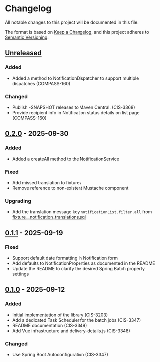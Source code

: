 # Changelog

All notable changes to this project will be documented in this file.

The format is based on [Keep a Changelog](https://keepachangelog.com/en/1.0.0/),
and this project adheres to [Semantic Versioning](https://semver.org/spec/v2.0.0.html).

## [Unreleased]

### Added

- Added a method to NotificationDispatcher to support multiple dispatches (COMPASS-160)

### Changed

- Publish -SNAPSHOT releases to Maven Central. (CIS-3368)
- Provide recipient info in Notification status details on list page (COMPASS-160)

## [0.2.0] - 2025-09-30

### Added

- Added a createAll method to the NotificationService

### Fixed

- Add missed translation to fixtures
- Remove reference to non-existent Mustache component

### Upgrading

- Add the translation message key `notificationList.filter.all` from [fixture\_\_notification_translations.sql](./setup/migrations/fixture__notification_translations.sql)

## [0.1.1] - 2025-09-19

### Fixed

- Support default date formatting in Notification form
- Add defaults to NotificationProperties as documented in the README
- Update the README to clarify the desired Spring Batch property settings

## [0.1.0] - 2025-09-12

### Added

- Initial implementation of the library (CIS-3203)
- Add a dedicated Task Scheduler for the batch jobs (CIS-3347)
- README documentation (CIS-3349)
- Add Vue infrastructure and delivery-details.js (CIS-3348)

### Changed

- Use Spring Boot Autoconfiguration (CIS-3347)

[unreleased]: https://github.com/OHSU-OCTRI/notification-lib/compare/v0.2.0...HEAD
[0.2.0]: https://github.com/OHSU-OCTRI/notification-lib/compare/v0.1.1...v0.2.0
[0.1.1]: https://source.ohsu.edu/OCTRI-Apps/compass/compare/v0.1.0...v0.1.1
[0.1.0]: https://source.ohsu.edu/OCTRI-Apps/compass/tree/v0.1.0
